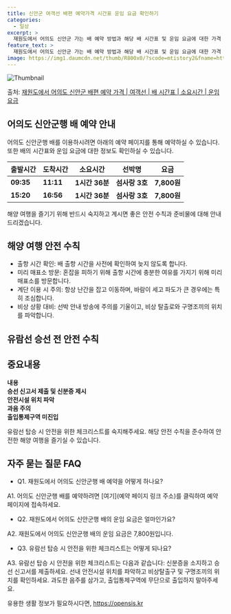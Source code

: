 ```yaml
---
title: 신안군 여객선 배편 예약가격 시간표 운임 요금 확인하기
categories:
  - 일상
excerpt: >
  재원도에서 어의도 신안군 가는 배 예약 방법과 해당 배 시간표 및 운임 요금에 대한 가격 정보를 안내 드리겠습니다. 안전하고 재밋는 어의도 신안군행 여행을 위해 아래 정보 참고하시기 바랍니다. 어의도 신안군행 배편 예약하기 👈 클릭재원도에서 어의도 신안군행 배 시간표출발 시간도착 시간소요 시간선박명요금09:3511:111시간 36분섬사랑 3호7,800원15:2016:561시간 36분섬사랑 3호7,800원어의도 신안군행 배편 예약하기 👈 클릭해양 여행 시 안전 수칙 및 준비물해양 여행을 즐기기 위해 재원도에서 어의도로 향하는 여객선에 탑승하는 과정에서 중요한 수칙과 안전 준비물에 대해 알아보겠습니다.이용수칙출항 시간 확인: 배 출항 시간을 사전에 확인합니다.미리 매표소 방문: 혼잡을 피하기 위해 출항 시간..
feature_text: >
  재원도에서 어의도 신안군 가는 배 예약 방법과 해당 배 시간표 및 운임 요금에 대한 가격 정보를 안내 드리겠습니다. 안전하고 재밋는 어의도 신안군행 여행을 위해 아래 정보 참고하시기 바랍니다. 어의도 신안군행 배편 예약하기 👈 클릭재원도에서 어의도 신안군행 배 시간표출발 시간도착 시간소요 시간선박명요금09:3511:111시간 36분섬사랑 3호7,800원15:2016:561시간 36분섬사랑 3호7,800원어의도 신안군행 배편 예약하기 👈 클릭해양 여행 시 안전 수칙 및 준비물해양 여행을 즐기기 위해 재원도에서 어의도로 향하는 여객선에 탑승하는 과정에서 중요한 수칙과 안전 준비물에 대해 알아보겠습니다.이용수칙출항 시간 확인: 배 출항 시간을 사전에 확인합니다.미리 매표소 방문: 혼잡을 피하기 위해 출항 시간..
image: https://img1.daumcdn.net/thumb/R800x0/?scode=mtistory2&fname=https%3A%2F%2Fblog.kakaocdn.net%2Fdn%2FbAeeMf%2FbtsHBsuMYqF%2FMFlfHekheyetrcz94qmsMK%2Fimg.webp
---
```


![Thumbnail](https://img1.daumcdn.net/thumb/R800x0/?scode=mtistory2&fname=https%3A%2F%2Fblog.kakaocdn.net%2Fdn%2FbAeeMf%2FbtsHBsuMYqF%2FMFlfHekheyetrcz94qmsMK%2Fimg.webp)

<p>출처: <a href="https://opensis.kr/entry/%EC%9E%AC%EC%9B%90%EB%8F%84%EC%97%90%EC%84%9C-%EC%96%B4%EC%9D%98%EB%8F%84-%EC%8B%A0%EC%95%88%EA%B5%B0-%EB%B0%B0%ED%8E%B8-%EC%98%88%EC%95%BD-%EA%B0%80%EA%B2%A9-%EC%97%AC%EA%B0%9D%EC%84%A0-%EB%B0%B0-%EC%8B%9C%EA%B0%84%ED%91%9C-%EC%86%8C%EC%9A%94%EC%8B%9C%EA%B0%84-%EC%9A%B4%EC%9E%84-%EC%9A%94%EA%B8%88" rel="dofollow">재원도에서 어의도 신안군 배편 예약 가격 | 여객선 | 배 시간표 | 소요시간 | 운임 요금</a> </p>

## 어의도 신안군행 배 예약 안내

어의도 신안군행 배를 이용하시려면 아래의 예약 페이지를 통해 예약하실 수 있습니다. 또한 배의 시간표와 운임 요금에 대한 정보도 확인하실 수
있습니다.

출발시간 | 도착시간 | 소요시간 | 선박명 | 요금  
---|---|---|---|---  
**09:35** | **11:11** | **1시간 36분** | **섬사랑 3호** | **7,800원**  
**15:20** | **16:56** | **1시간 36분** | **섬사랑 3호** | **7,800원**  
  
해양 여행을 즐기기 위해 반드시 숙지하고 계시면 좋은 안전 수칙과 준비물에 대해 안내드리겠습니다.

## 해양 여행 안전 수칙

  * 출항 시간 확인: 배 출항 시간을 사전에 확인하여 늦지 않도록 합니다.
  * 미리 매표소 방문: 혼잡을 피하기 위해 출항 시간에 충분한 여유를 가지기 위해 미리 매표소를 방문합니다.
  * 계단 이용 시 주의: 항상 난간을 잡고 이동하며, 바람이 세고 파도가 큰 경우에는 특히 조심합니다.
  * 비상 상황 대비: 선박 안내 방송에 주의를 기울이고, 비상 탈출로와 구명조끼의 위치를 파악합니다.

## 유람선 승선 전 안전 수칙

**중요내용**  
---  
**내용**  
**승선 신고서 제출 및 신분증 제시**  
**안전시설 위치 파악**  
**과음 주의**  
**출입통제구역 미진입**  
  
유람선 탑승 시 안전을 위한 체크리스트를 숙지해주세요. 해당 안전 수칙을 준수하여 안전한 해양 여행을 즐기실 수 있습니다.

## 자주 묻는 질문 FAQ

  * Q1. 재원도에서 어의도 신안군행 배 예약을 어떻게 하나요?

A1. 어의도 신안군행 배를 예약하려면 [여기](예약 페이지 링크 주소)를 클릭하여 예약 페이지에 접속하세요.

  * Q2. 재원도에서 어의도 신안군행 배의 운임 요금은 얼마인가요?

A2. 재원도에서 어의도 신안군행 배의 운임 요금은 7,800원입니다.

  * Q3. 유람선 탑승 시 안전을 위한 체크리스트는 어떻게 되나요?

A3. 유람선 탑승 시 안전을 위한 체크리스트는 다음과 같습니다: 신분증을 소지하고 승선 신고서를 제출하세요. 선내 안전시설 위치를 파악하고
비상탈출구 및 구명조끼의 위치를 확인하세요. 과도한 음주를 삼가고, 출입통제구역에 무단으로 출입하지 말아주세요.

 

유용한 생활 정보가 필요하시다면, <a href="https://opensis.kr" rel="dofollow">https://opensis.kr</a>


